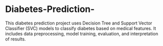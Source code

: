 # Diabetes-Prediction-
This diabetes prediction project uses Decision Tree and Support Vector Classifier (SVC) models to classify diabetes based on medical features. It includes data preprocessing, model training, evaluation, and interpretation of results.
